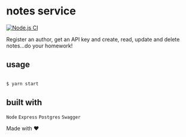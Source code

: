 # notes service 

[![Node.js CI](https://github.com/amoradi/notes_service/actions/workflows/node.js.yml/badge.svg?branch=master&event=push)](https://github.com/amoradi/notes_service/actions/workflows/node.js.yml)

Register an author, get an API key and create, read, update and delete notes...do your homework!

## usage

```js

$ yarn start

```

## built with

`Node` `Express` `Postgres` `Swagger`

Made with ❤